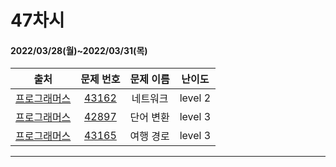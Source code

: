# 47차시
#### 2022/03/28(월)~2022/03/31(목)

|               출처               |                   문제 번호                    |     문제 이름      | 난이도 |
| :------------------------------: | :--------------------------------------------: | :----------------: | :----: |
| [프로그래머스](https://programmers.co.kr/) | [43162](https://programmers.co.kr/learn/courses/30/lessons/43162) | 네트워크 | level 2 |
| [프로그래머스](https://programmers.co.kr/) | [42897](https://programmers.co.kr/learn/courses/30/lessons/43163) | 단어 변환 | level 3 |
| [프로그래머스](https://programmers.co.kr/) | [43165](https://programmers.co.kr/learn/courses/30/lessons/43164) | 여행 경로 | level 3 |


---
